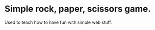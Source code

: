 Simple rock, paper, scissors game.
==================================

Used to teach how to have fun with simple web stuff.
